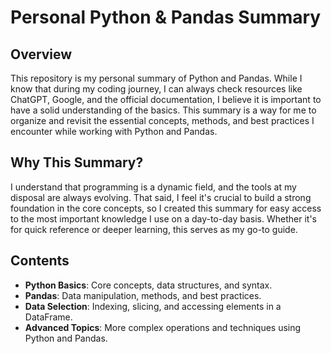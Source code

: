 # Personal Python & Pandas Summary

## Overview

This repository is my personal summary of Python and Pandas. While I know that during my coding journey, I can always check resources like ChatGPT, Google, and the official documentation, I believe it is important to have a solid understanding of the basics. This summary is a way for me to organize and revisit the essential concepts, methods, and best practices I encounter while working with Python and Pandas.

## Why This Summary?

I understand that programming is a dynamic field, and the tools at my disposal are always evolving. That said, I feel it's crucial to build a strong foundation in the core concepts, so I created this summary for easy access to the most important knowledge I use on a day-to-day basis. Whether it's for quick reference or deeper learning, this serves as my go-to guide.

## Contents

- **Python Basics**: Core concepts, data structures, and syntax.
- **Pandas**: Data manipulation, methods, and best practices.
- **Data Selection**: Indexing, slicing, and accessing elements in a DataFrame.
- **Advanced Topics**: More complex operations and techniques using Python and Pandas.
